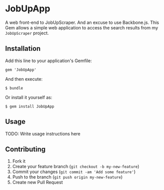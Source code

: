# JobUpApp

A web front-end to JobUpScraper. And an excuse to use Backbone.js.
This Gem allows a simple web application to access the search results 
from my `JobUpScraper` project.

## Installation

Add this line to your application's Gemfile:

    gem 'JobUpApp'

And then execute:

    $ bundle

Or install it yourself as:

    $ gem install JobUpApp

## Usage

TODO: Write usage instructions here

## Contributing

1. Fork it
2. Create your feature branch (`git checkout -b my-new-feature`)
3. Commit your changes (`git commit -am 'Add some feature'`)
4. Push to the branch (`git push origin my-new-feature`)
5. Create new Pull Request
